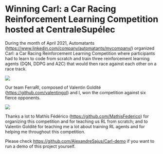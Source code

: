 # Winning Carl: a Car Racing Reinforcement Learning Competition hosted at CentraleSupélec

During the month of April 2021, Automatants (https://www.linkedin.com/company/automatants/mycompany/) organized Carl: a Car Racing Reinforcement Learning Competition where participants had to learn to code from scratch and train three reinforcement learning agents (DQN, DDPG and A2C) that would then race against each other on a race track.

![](images/lap.gif)

Our team FerraRl, composed of Valentin Goldité (https://github.com/valentingol) and I, won the competition against six fierce opponents.

![](images/compet.gif)

Thanks a lot to Mathïs Fédérico (https://github.com/MathisFederico) for organizing this competition and for teaching us RL from scratch; and to Valentin Goldité for teaching me a lot about training RL agents and for helping me throughout this competition.

Please check https://github.com/AlexandreSajus/Carl-demo if you want to run a demo of this project yourself.
